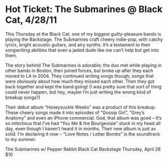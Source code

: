# Hot Ticket: The Submarines @ Black Cat, 4/28/11

This Thursday at the Black Cat, one of my biggest guilty-pleasure bands is playing the Backstage. The Submarines craft cheery indie-pop, with catchy lyrics, bright acoustic guitars, and airy synths. It’s a testament to their songwriting abilities that even a jaded dude like me can’t help but get into them.

The story behind The Submarines is adorable; the duo met while playing in other bands in Boston, then joined forces, but broke up after they each moved to LA in 2004. They continued writing songs though; songs that were obviously about how much they missed each other. Then they got back together and kept the band going! (I was pretty sure that sort of thing could never happen, but hey, maybe I’m just writing the wrong kind of breakup songs?)

Their debut album “Honeysuckle Weeks” was a product of this breakup. These cheery songs made it into episodes of “Gossip Girl”, “Grey’s Anatomy” and even an iPhone commercial. God, that album was good – It’s so infectious that I’ve had “You Me & the Bourgeoisie” stuck in my head all day, even though I haven’t heard it in months. Their new album is just as solid. I’m declaring it now – “Love Notes / Letter Bombs” is the soundtrack to my summer.

The Submarines
w/ Pepper Rabbit
Black Cat Backstage
Thursday, April 28
$10